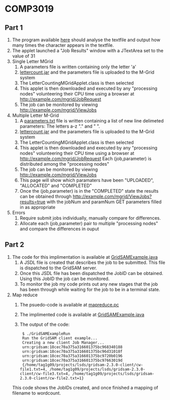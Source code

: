 COMP3019
========

Part 1
------
1. The program available
    [here](https://github.com/graingert/COMP3019/blob/master/mgrid-wordcount/src/uk/co/graingert/mgrid/lettercount/LetterCountingMGridApplet.java)
    should analyse the textfile and output how many times the character
    appears in the textfile.
2. The applet launched a "Job Results" window with a JTextArea set to
    the value of 31
3. Single Letter MGrid
    1. A parameters file is written containing only the letter 'a'
    2. [lettercount.jar](https://github.com/downloads/graingert/COMP3019/lettercount.jar) and the parameters file is uploaded to the M-Grid system
    3. The LetterCountingMGridApplet.class is then selected
    4. This applet is then downloaded and executed by any
    "processing nodes" volunteering their CPU time using a browser at http://example.com/mgrid/JobRequest
    5. The job can be monitored by viewing
    http://example.com/mgrid/ViewJobs
4. Multiple Letter M-Grid
    1. A [parameters.txt](https://github.com/graingert/COMP3019/blob/master/mgrid-wordcount/parameters.txt)
    file is written containing a list of new line delimeted parameters:
    The letters a-z "." and " ".
    2. [lettercount.jar](https://github.com/downloads/graingert/COMP3019/lettercount.jar)
    and the parameters file is uploaded to the M-Grid system
    3. The LetterCountingMGridApplet.class is then selected
    4. This applet is then downloaded and executed by any
    "processing nodes" volunteering their CPU time using a browser at
    http://example.com/mgrid/JobRequest Each (job,parameter) is
    distributed among the "processing nodes"
    5. The job can be monitored by viewing
    http://example.com/mgrid/ViewJobs
    6. This page will show which paramaters have been "UPLOADED",
    "ALLOCATED" and "COMPLETED"
    7. Once the (job,parameter) is in the "COMPLETED" state the results
    can be obtained through
    http://example.com/mgrid/ViewJobs?results=true with the jobNum
    and paramNum GET parameters filled in as appropriate
5. Errors
    1. Require submit jobs individually, manually compare for
    differences.
    2. Allocate each (job,parameter) pair to multiple "processing nodes"
    and compare the differences in ouput
    
Part 2
------
1. The code for this implimentation is available at
[GridSAMExample.java](https://github.com/graingert/gridsam/blob/b6ac5fac7c3ab8bb8df42837172cd775b019b435/GridSAMExample.java)
    1. A JSDL file is created that describes the job to be submitted.
    This file is dispatched to the GridSAM server.
    2. Once this JSDL file has been dispatched the JobID can be
    obtained. Using this JobID the job can be monitored.
    3. To monitor the job my code prints out any new stages that the job
    has been through while waiting for the job to be in a terminal
    state.
2. Map reduce
    1. The psuedo-code is available at 
    [mapreduce.pc](https://github.com/graingert/gridsam/blob/master/mapreduce.pc)
    2. The implimented code is available at
    [GridSAMExample.java](https://github.com/graingert/gridsam/blob/master/GridSAMExample.java)
    3. The output of the code:

            $ ./GridSAMExampleRun
            Run the GridSAM client example...
            Creating a new client Job Manager...
            urn:gridsam:18cec70a375a316601375bc968340188
            urn:gridsam:18cec70a375a316601375bc96d31018f
            urn:gridsam:18cec70a375a316601375bc9720b0196
            urn:gridsam:18cec70a375a316601375bc97663019d
            {/home/tag1g09/projects/lsds/gridsam-2.3.0-client/cw-file1.txt=4, /home/tag1g09/projects/lsds/gridsam-2.3.0-client/cw-file3.txt=4, /home/tag1g09/projects/lsds/gridsam-2.3.0-client/cw-file2.txt=1}
    This code shows the JobIDs created, and once finished a mapping of
    filename to wordcount.
